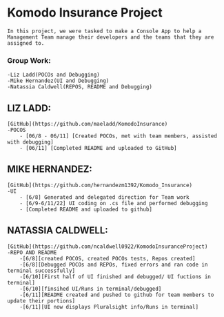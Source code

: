 #  **Komodo Insurance Project**
    In this project, we were tasked to make a Console App to help a Management Team manage their developers and the teams that they are assigned to. 

###  **Group Work:**
    -Liz Ladd(POCOs and Debugging)
    -Mike Hernandez(UI and Debugging)
    -Natassia Caldwell(REPOS, README and Debugging)

## **LIZ LADD:**
    [GitHub](https://github.com/maeladd/KomodoInsurance)
    -POCOS
        - [06/8 - 06/11] [Created POCOs, met with team members, assisted with debugging]
        - [06/11] [Completed README and uploaded to GitHub]

## **MIKE HERNANDEZ:**
    [GitHub](https://github.com/hernandezm1392/Komodo_Insurance)
    -UI
        - [6/8] Generated and delegated direction for Team work
        - [6/9-6/11/22] UI coding on .cs file and performed debugging
        - [Completed README and uploaded to github]

## **NATASSIA CALDWELL:**
    [GitHub](https://github.com/ncaldwell0922/KomodoInsuranceProject)
    -REPO AND README
        -[6/8][created POCOS, created POCOs tests, Repos created]
        -[6/8][Debugged POCOs and REPOs, fixed errors and ran code in terminal successfully]
        -[6/10][First half of UI finished and debugged/ UI fuctions in terminal]
        -[6/10][finsihed UI/Runs in terminal/debugged]
        -[6/11][README created and pushed to github for team members to update their portions]
        -[6/11][UI now displays Pluralsight info/Runs in terminal]
